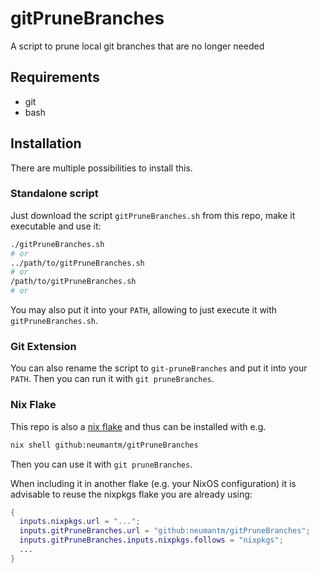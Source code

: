 # gitPruneBranches

A script to prune local git branches that are no longer needed

## Requirements

- git
- bash

## Installation

There are multiple possibilities to install this.

### Standalone script

Just download the script `gitPruneBranches.sh` from this repo, make it executable and use it:

```bash
./gitPruneBranches.sh
# or
../path/to/gitPruneBranches.sh
# or
/path/to/gitPruneBranches.sh
# or
```

You may also put it into your `PATH`, allowing to just execute it with `gitPruneBranches.sh`.

### Git Extension

You can also rename the script to `git-pruneBranches` and put it into your `PATH`.
Then you can run it with `git pruneBranches`.

### Nix Flake

This repo is also a [nix flake](https://nixos.wiki/wiki/Flakes) and thus can be installed with e.g.

```bash
nix shell github:neumantm/gitPruneBranches
```

Then you can use it with `git pruneBranches`.

When including it in another flake (e.g. your NixOS configuration) it is advisable to reuse the nixpkgs flake you are already using:

```nix
{
  inputs.nixpkgs.url = "...";
  inputs.gitPruneBranches.url = "github:neumantm/gitPruneBranches";
  inputs.gitPruneBranches.inputs.nixpkgs.follows = "nixpkgs";
  ...
}
```
